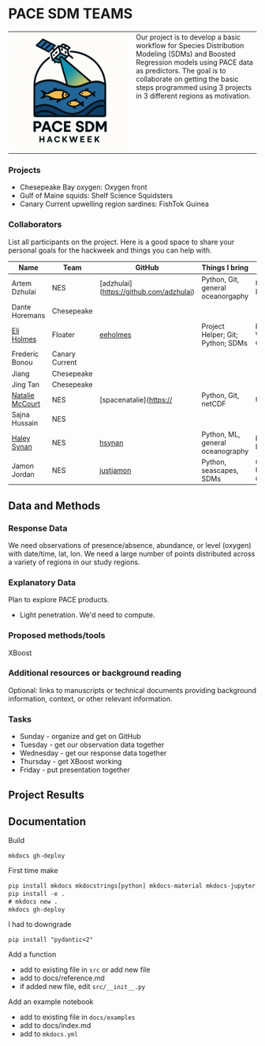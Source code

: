 # PACE SDM TEAMS

<table style="width:100%">
  <tr>
    <td style="width:50%; vertical-align: top;">
      <img src="proj_pace_sdm_logo.png" style="width:100%;">
    </td>
    <td style="width:50%; vertical-align: top;">
      Our project is to develop a basic workflow for Species Distribution Modeling (SDMs) and Boosted Regression models using PACE data as predictors. The goal is to collaborate on getting the basic steps programmed using 3 projects in 3 different regions as motivation.
    </td>
  </tr>
</table>


### Projects

* Chesepeake Bay oxygen: Oxygen front
* Gulf of Maine squids: Shelf Science Squidsters
* Canary Current upwelling region sardines: FishTok Guinea

### Collaborators

List all participants on the project. Here is a good space to share your personal goals for the hackweek and things you can help with.

| Name | Team|  GitHub | Things I bring | Affiliation |
| ------------- | ------------- | ------------- | ------------- | ------------- |
| Artem Dzhulai | NES | [adzhulai] (https://github.com/adzhulai) | Python, Git, general oceanorgaphy | Univ of Rhode Island |
| Dante Horemans | Chesepeake |  |  |   |
| [Eli Holmes](https://eeholmes.github.io/) | Floater | [eeholmes](https://github.com/eeholmes) | Project Helper; Git; Python; SDMs | NOAA; Univ of Wash; OceanHackWeek |
| Frederic Bonou | Canary Current |  |   |  |
| Jiang | Chesepeake |   |  |
| Jing Tan | Chesepeake |   |  |
| [Natalie McCourt](https://spacenatalie.github.io/) | NES |  [spacenatalie]([https://](https://github.com/spacenatalie) | Python, Git, netCDF | UMBC |
| Sajna Hussain | NES |   |  |
| [Haley Synan](https://www.fisheries.noaa.gov/contact/haley-synan) | NES | [hsynan](https://github.com/hsynan) | Python, ML, general oceanography | NOAA Fisheries/IBSS |
| Jamon Jordan | NES | [justjamon](https://github.com/justjamon) | Python, seascapes, SDMs| Oregon State University, CEOAS |


## Data and Methods

### Response Data

We need observations of presence/absence, abundance, or level (oxygen) with date/time, lat, lon. We need a large number of points distributed across a variety of regions in our study regions.

### Explanatory Data

Plan to explore PACE products.

* Light penetration. We'd need to compute.

### Proposed methods/tools

XBoost

### Additional resources or background reading

Optional: links to manuscripts or technical documents providing background information, context, or other relevant information.

### Tasks

* Sunday - organize and get on GitHub
* Tuesday - get our observation data together
* Wednesday - get our response data together
* Thursday - get XBoost working
* Friday - put presentation together

## Project Results

## Documentation

Build
```
mkdocs gh-deploy
```

First time make
```
pip install mkdocs mkdocstrings[python] mkdocs-material mkdocs-jupyter
pip install -e .
# mkdocs new .
mkdocs gh-deploy
```

I had to downgrade
```
pip install "pydantic<2"
```

Add a function
* add to existing file in `src` or add new file
* add to docs/reference.md
* if added new file, edit `src/__init__.py`

Add an example notebook
* add to existing file in `docs/examples`
* add to docs/index.md
* add to `mkdocs.yml`


